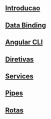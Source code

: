 
## [Introducao](00-introducao/00-index.md)
## [Data Binding](01-data-binding/00-index.md)
## [Angular CLI](02-angular-cli/00-index.md)
## [Diretivas](03-diretivas/00-index.md)
## [Services](04-services/00-index.md)
## [Pipes](05-pipes/00-index.md)
## [Rotas](06-rotas/00-index.md)
